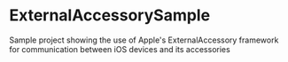 # ExternalAccessorySample
Sample project showing the use of Apple's ExternalAccessory framework for communication between iOS devices and its accessories
